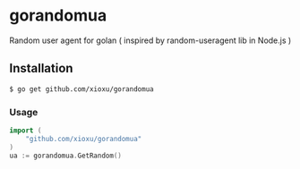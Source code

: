 # gorandomua
Random user agent for golan ( inspired by random-useragent lib in Node.js )

## Installation

```bash
$ go get github.com/xioxu/gorandomua
```

### Usage

```go
import (
	"github.com/xioxu/gorandomua"
)
ua := gorandomua.GetRandom()
```
